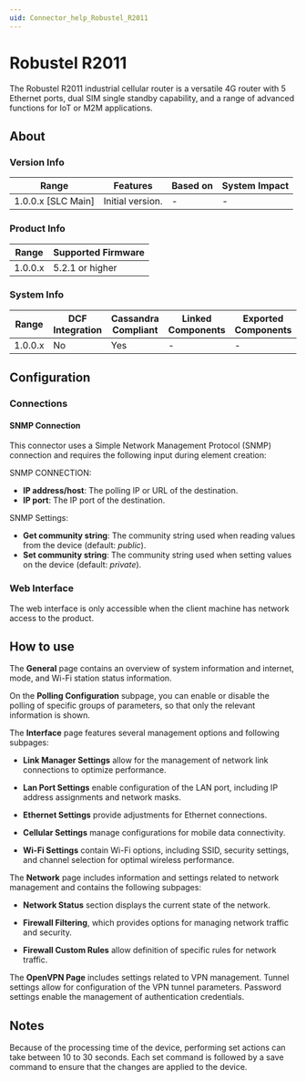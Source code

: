 ```yaml
---
uid: Connector_help_Robustel_R2011
---
```


# Robustel R2011

The Robustel R2011 industrial cellular router is a versatile 4G router with 5 Ethernet ports, dual SIM single standby capability, and a range of advanced functions for IoT or M2M applications.

## About

### Version Info

| Range              | Features         | Based on | System Impact |
|--------------------|------------------|----------|---------------|
| 1.0.0.x [SLC Main] | Initial version. | -        | -             |

### Product Info

| Range   | Supported Firmware |
|---------|--------------------|
| 1.0.0.x | 5.2.1 or higher    |

### System Info

| Range   | DCF Integration | Cassandra Compliant | Linked Components | Exported Components |
|---------|-----------------|---------------------|-------------------|---------------------|
| 1.0.0.x | No              | Yes                 | -                 | -                   |

## Configuration

### Connections

#### SNMP Connection

This connector uses a Simple Network Management Protocol (SNMP) connection and requires the following input during element creation:

SNMP CONNECTION:

- **IP address/host**: The polling IP or URL of the destination.
- **IP port**: The IP port of the destination.

SNMP Settings:

- **Get community string**: The community string used when reading values from the device (default: *public*).
- **Set community string**: The community string used when setting values on the device (default: *private*).

### Web Interface

The web interface is only accessible when the client machine has network access to the product.

## How to use

The **General** page contains an overview of system information and internet, mode, and Wi-Fi station status information.

On the **Polling Configuration** subpage, you can enable or disable the polling of specific groups of parameters, so that only the relevant information is shown.

The **Interface** page features several management options and following subpages:

- **Link Manager Settings** allow for the management of network link connections to optimize performance.

- **Lan Port Settings** enable configuration of the LAN port, including IP address assignments and network masks.

- **Ethernet Settings** provide adjustments for Ethernet connections.

- **Cellular Settings** manage configurations for mobile data connectivity.

- **Wi-Fi Settings** contain Wi-Fi options, including SSID, security settings, and channel selection for optimal wireless performance.

The **Network** page includes information and settings related to network management and contains the following subpages: 

- **Network Status** section displays the current state of the network.

- **Firewall Filtering**, which provides options for managing network traffic and security.

- **Firewall Custom Rules** allow definition of specific rules for network traffic.

The **OpenVPN Page** includes settings related to VPN management. Tunnel settings allow for configuration of the VPN tunnel parameters. Password settings enable the management of authentication credentials.

## Notes

Because of the processing time of the device, performing set actions can take between 10 to 30 seconds. Each set command is followed by a save command to ensure that the changes are applied to the device.
